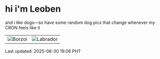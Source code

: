 # hi i'm Leoben

and i like dogs—so have some random dog pics that change whenever my CRON feels like it

|  |  |
|--------|----------|
| ![Borzoi](https://random-dog-vercel.vercel.app/api/random-borzoi?v=1756551998) | ![Labrador](https://random-dog-vercel.vercel.app/api/random-labrador?v=1756551998) |

Last updated: 2025-08-30 19:06 PHT
